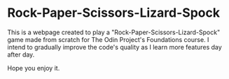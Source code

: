 # Rock-Paper-Scissors-Lizard-Spock

This is a webpage created to play a "Rock-Paper-Scissors-Lizard-Spock" game 
made from scratch for The Odin Project's Foundations course. I intend 
to gradually improve the code's quality as I learn more features day after day. 

Hope you enjoy it.
